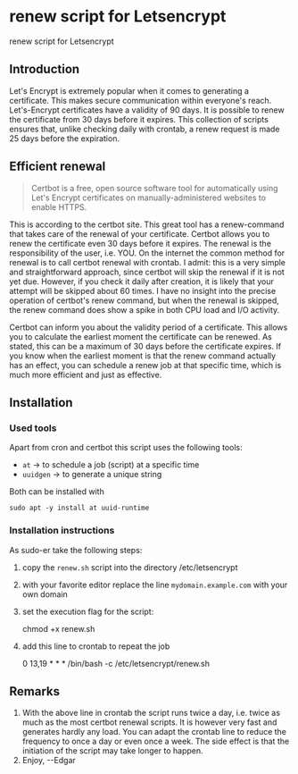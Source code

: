 # renew script for Letsencrypt
 renew script for Letsencrypt
 
## Introduction
 Let's Encrypt is extremely popular when it comes to generating a certificate. This makes secure communication within everyone's reach.
Let's-Encrypt certificates have a validity of 90 days. It is possible to renew the certificate from 30 days before it expires.
This collection of scripts ensures that, unlike checking daily with crontab, a renew request is made 25 days before the expiration.

## Efficient renewal
> Certbot is a free, open source software tool for automatically using Let's Encrypt certificates on manually-administered websites to enable HTTPS.

This is according to the certbot site. This great tool has a renew-command that takes care of the renewal of your certificate. Certbot allows you to renew the certificate even 30 days before it expires. The renewal is the responsibility of the user, i.e. YOU. On the internet the common method for renewal is to call certbot renewal with crontab. I admit: this is a very simple and straightforward approach, since certbot will skip the renewal if it is not yet due. However, if you check it daily after creation, it is likely that your attempt will be skipped about 60 times. I have no insight into the precise operation of certbot's renew command, but when the renewal is skipped, the renew command does show a spike in both CPU load and I/O activity. 

Certbot can inform you about the validity period of a certificate. This allows you to calculate the earliest moment the certificate can be renewed. As stated, this can be a maximum of 30 days before the certificate expires. If you know when the earliest moment is that the renew command actually has an effect, you can schedule a renew job at that specific time, which is much more efficient and just as effective.

## Installation
### Used tools
Apart from cron and certbot this script uses the following tools:

- `at` -> to schedule a job (script) at a specific time
- `uuidgen` -> to generate a unique string

Both can be installed with 
```
sudo apt -y install at uuid-runtime
```
### Installation instructions
As sudo-er take the following steps:

1. copy the `renew.sh` script into the directory /etc/letsencrypt
2. with your favorite editor replace the line `mydomain.example.com` with your own domain 
3. set the execution flag for the script:

    chmod +x renew.sh

4. add this line to crontab to repeat the job

    0 13,19 * * * /bin/bash -c /etc/letsencrypt/renew.sh

## Remarks
1. With the above line in crontab the script runs twice a day, i.e. twice as much as the most  certbot renewal scripts. It is however very fast and generates hardly any load. You can adapt the crontab line to reduce the frequency to once a day or even once a week. The side effect is that the initiation of the script may take longer to happen.
2. Enjoy, --Edgar 
